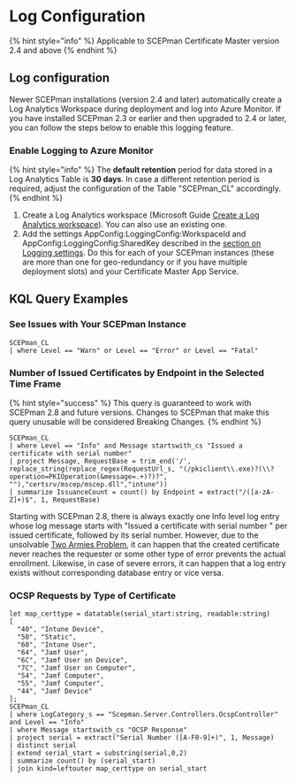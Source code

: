 # Log Configuration

{% hint style="info" %}
Applicable to SCEPman Certificate Master version 2.4 and above
{% endhint %}

## Log configuration

Newer SCEPman installations (version 2.4 and later) automatically create a Log Analytics Workspace during deployment and log into Azure Monitor. If you have installed SCEPman 2.3 or earlier and then upgraded to 2.4 or later, you can follow the steps below to enable this logging feature.

### Enable Logging to Azure Monitor

{% hint style="info" %}
The **default retention** period for data stored in a Log Analytics Table is **30 days**. In case a different retention period is required, adjust the configuration of the Table "SCEPman\_CL" accordingly.
{% endhint %}

1. Create a Log Analytics workspace (Microsoft Guide [Create a Log Analytics workspace](https://docs.microsoft.com/en-us/azure/azure-monitor/learn/quick-create-workspace#create-a-workspace)). You can also use an existing one.
2. Add the settings AppConfig:LoggingConfig:WorkspaceId and AppConfig:LoggingConfig:SharedKey described in the [section on Logging settings](application-settings/logging.md). Do this for each of your SCEPman instances (these are more than one for geo-redundancy or if you have multiple deployment slots) and your Certificate Master App Service.

## KQL Query Examples

### See Issues with Your SCEPman Instance

```kusto
SCEPman_CL
| where Level == "Warn" or Level == "Error" or Level == "Fatal"
```

### Number of Issued Certificates by Endpoint in the Selected Time Frame

{% hint style="success" %}
This query is guaranteed to work with SCEPman 2.8 and future versions. Changes to SCEPman that make this query unusable will be considered Breaking Changes.
{% endhint %}

```kusto
SCEPman_CL
| where Level == "Info" and Message startswith_cs "Issued a certificate with serial number"
| project Message, RequestBase = trim_end('/', replace_string(replace_regex(RequestUrl_s, "(/pkiclient\\.exe)?(\\?operation=PKIOperation(&message=.+)?)?", ""),"certsrv/mscep/mscep.dll","intune"))
| summarize IssuanceCount = count() by Endpoint = extract("/([a-zA-Z]+)$", 1, RequestBase)
```

Starting with SCEPman 2.8, there is always exactly one Info level log entry whose log message starts with "Issued a certificate with serial number " per issued certificate, followed by its serial number. However, due to the unsolvable [Two Armies Problem](https://en.wikipedia.org/wiki/Two\_Generals'\_Problem), it can happen that the created certificate never reaches the requester or some other type of error prevents the actual enrollment. Likewise, in case of severe errors, it can happen that a log entry exists without corresponding database entry or vice versa.

### OCSP Requests by Type of Certificate

```kusto
let map_certtype = datatable(serial_start:string, readable:string)
[
  "40", "Intune Device",
  "50", "Static",
  "60", "Intune User",
  "64", "Jamf User",
  "6C", "Jamf User on Device",
  "7C", "Jamf User on Computer",
  "54", "Jamf Computer",
  "55", "Jamf Computer",
  "44", "Jamf Device"
];
SCEPman_CL
| where LogCategory_s == "Scepman.Server.Controllers.OcspController" and Level == "Info"
| where Message startswith_cs "OCSP Response"
| project serial = extract("Serial Number ([A-F0-9]+)", 1, Message)
| distinct serial
| extend serial_start = substring(serial,0,2)
| summarize count() by (serial_start)
| join kind=leftouter map_certtype on serial_start
```
